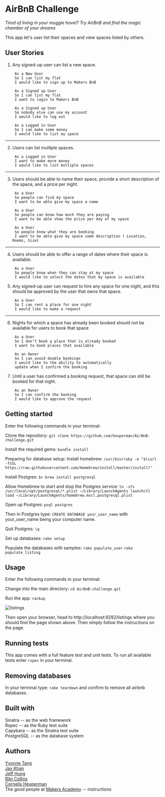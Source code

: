 # AirBnB Challenge

*Tired of living in your muggle hovel? Try AirBnB and find the magic chamber of your dreams*

This app let's user list their spaces and view spaces listed by others.

## User Stories  

1. Any signed-up user can list a new space.  

        As a New User
        So I can list my flat
        I would like to sign up to Makers BnB  

        As a Signed up User
        So I can list my flat
        I want to login to Makers BnB  

        As a Signed up User
        So nobody else can use my account
        I would like to log out  

        As a Logged in User
        So I can make some money
        I would like to list my space  

----------------

2. Users can list multiple spaces.   

        As a Logged in User
        I want to make more money
        I would like to list multiple spaces   

________________

3. Users should be able to name their space, provide a short description of the space, and a price per night.  

        As a User
        So people can find my space
        I want to be able give my space a name  

        As a User
        So people can know how much they are paying
        I want to be able show the price per day of my space  

        As a User
        So people know what they are booking
        I want to be able give my space some description ( Location, Rooms, Size)  

__________________

4. Users should be able to offer a range of dates where their space is available.

        As a User
        So people know when they can stay at my space
        I would like to select the dates that my space is available  
5. Any signed-up user can request to hire any space for one night, and this should be approved by the user that owns that space.  

        As a User
        So I can rent a place for one night
        I would like to make a request  

___________________

6. Nights for which a space has already been booked should not be available for users to book that space  

        As a User
        So I don’t book a place that is already booked
        I want to book places that available  

        As an Owner
        So I can avoid double bookings
        I would like to the ability to automatically
        update when I confirm the booking  

7. Until a user has confirmed a booking request, that space can still be booked for that night.  


        As an Owner
        So I can confirm the booking
        I would like to approve the request  

## Getting started
Enter the following commands in your terminal:

Clone the repository:
`git clone https://github.com/heuperman/AirBnB-challenge.git`

Install the required gems:
`bundle install`

Preparing for database setup:
  Install homebrew:
  `/usr/bin/ruby -e "$(curl -fsSL https://raw.githubusercontent.com/Homebrew/install/master/install)"`

  Install Postgres:
  `$> brew install postgresql`

  Allow Homebrew to start and stop the Postgres service:
  `ln -sfv /usr/local/opt/postgresql/*.plist ~/Library/LaunchAgents
  launchctl load ~/Library/LaunchAgents/homebrew.mxcl.postgresql.plist`

  Open up Postgres:
  `psql postgres`

  Then in Postgres type:
  `CREATE DATABASE your_user_name`
  with your_user_name being your computer name.

  Quit Postgres:
  `\q`

Set up databases:
`rake setup`

Populate the databases with samples:
`rake populate_user`
`rake populate_listing`



## Usage
Enter the following commands in your terminal:

Change into the main directory:
`cd AirBnB-challenge.git`

Run the app:
`rackup`

![listings](https://i.imgur.com/UDMCv2I.png)

Then open your browser, head to http://localhost:9292/listings where you should find the page shown above. Then simply follow the instructions on the page.

## Running tests
This app comes with a full feature test and unit tests.
To run all available tests enter `rspec` in your terminal.

## Removing databases

In your terminal type: `rake teardown` and confirm to remove all airbnb databases.

## Built with
Sinatra -- as the web framework  
Rspec -- as the Ruby test suite  
Capybara -- as the Sinatra test suite  
PostgreSQL -- as the database system   

## Authors
[Yvonne Tang](https://github.com/YvCodeHong)  
[Jay Khan](https://github.com/neobay991)  
[Jeff Hung](https://github.com/jeff1108)  
[Bibi Collins](https://github.com/bibicollins)  
[Cornelis Heuperman](https://github.com/heuperman)  
The good people at [Makers Academy](https://makers.tech/) -- instructions  
